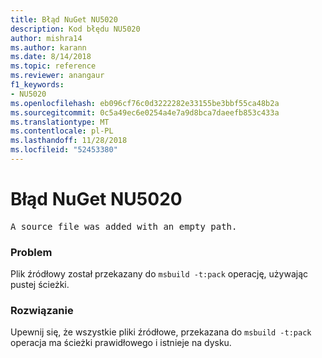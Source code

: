 ```yaml
---
title: Błąd NuGet NU5020
description: Kod błędu NU5020
author: mishra14
ms.author: karann
ms.date: 8/14/2018
ms.topic: reference
ms.reviewer: anangaur
f1_keywords:
- NU5020
ms.openlocfilehash: eb096cf76c0d3222282e33155be3bbf55ca48b2a
ms.sourcegitcommit: 0c5a49ec6e0254a4e7a9d8bca7daeefb853c433a
ms.translationtype: MT
ms.contentlocale: pl-PL
ms.lasthandoff: 11/28/2018
ms.locfileid: "52453380"
---
```

# <a name="nuget-error-nu5020"></a>Błąd NuGet NU5020
<pre>A source file was added with an empty path.</pre>

### <a name="issue"></a>Problem

Plik źródłowy został przekazany do `msbuild -t:pack` operację, używając pustej ścieżki.


### <a name="solution"></a>Rozwiązanie

Upewnij się, że wszystkie pliki źródłowe, przekazana do `msbuild -t:pack` operacja ma ścieżki prawidłowego i istnieje na dysku.

